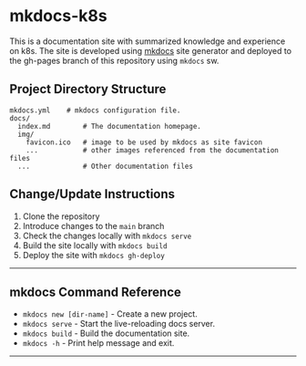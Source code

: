 # mkdocs-k8s

This is a documentation site with summarized knowledge and experience on k8s.
The site is developed using [mkdocs](mkdocs.org) site generator and deployed to the gh-pages branch of this repository using `mkdocs` sw.

## Project Directory Structure
```
mkdocs.yml    # mkdocs configuration file.
docs/
  index.md        # The documentation homepage.
  img/
    favicon.ico   # image to be used by mkdocs as site favicon
    ...           # other images referenced from the documentation files
  ...             # Other documentation files
```

## Change/Update Instructions

1. Clone the repository
2. Introduce changes to the `main` branch
3. Check the changes locally with `mkdocs serve`
4. Build the site locally with `mkdocs build`
5. Deploy the site with `mkdocs gh-deploy`

---

## mkdocs Command Reference

* `mkdocs new [dir-name]` - Create a new project.
* `mkdocs serve` - Start the live-reloading docs server.
* `mkdocs build` - Build the documentation site.
* `mkdocs -h` - Print help message and exit.

---
